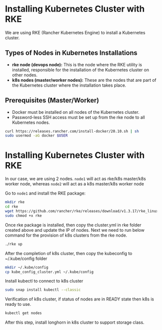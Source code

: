 # Installing Kubernetes Cluster with RKE

We are using RKE (Rancher Kubernetes Engine) to install a Kubernetes cluster.

## Types of Nodes in Kubernetes Installations

- **rke node (devops node):** This is the node where the RKE utility is installed, responsible for the installation of the Kubernetes cluster on other nodes.
- **k8s nodes (master/worker nodes):** These are the nodes that are part of the Kubernetes cluster where the installation takes place.

## Prerequisites (Master/Worker)

- Docker must be installed on all nodes of the Kubernetes cluster.
- Password-less SSH access must be set up from the rke node to all Kubernetes nodes.

```bash
curl https://releases.rancher.com/install-docker/20.10.sh | sh
sudo usermod -aG docker $USER
```


# Installing Kubernetes Cluster with RKE

In our case, we are using 2 nodes. `node1` will act as rke/k8s master/k8s worker node, whereas `node2` will act as a k8s master/k8s worker node 

Go to `node1` and install the RKE package:

```bash
mkdir rke
cd rke
wget https://github.com/rancher/rke/releases/download/v1.3.17/rke_linux-amd64 -O rke
sudo chmod +x rke
```

Once rke package is installed, then copy the cluster.yml in rke folder created above and update the IP of nodes.
Next we need to run below command for the provision of k8s clusters from the rke node.

```bash
./rke up 
```

After the completion of k8s cluster, then copy the kubeconfig to ~/.kube/config folder

```bash
mkdir ~/.kube/config
cp kube_config_cluster.yml ~/.kube/config
```

Install kubectl to connect to k8s cluster
```bash
sudo snap install kubectl --classic
```


Verification of k8s cluster, if status of nodes are in READY state then k8s is ready to use.
```bash
kubectl get nodes 
```

After this step, install longhorn in k8s cluster to support storage class.